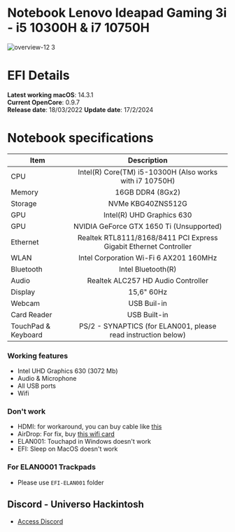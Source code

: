 # Notebook Lenovo Ideapad Gaming 3i - i5 10300H & i7 10750H

![overview-12 3](https://user-images.githubusercontent.com/23700365/158817960-413b6870-4d0e-4eef-b941-272ab61cd9ae.png)

# EFI Details
**Latest working macOS**: 14.3.1
<br>
**Current OpenCore**: 0.9.7
<br>
**Release date**: 18/03/2022
**Update date**: 17/2/2024

# Notebook specifications
|Item|Description|
|-|:-------:|
|CPU|Intel(R) Core(TM) i5-10300H (Also works with i7 10750H)|
|Memory|16GB DDR4 (8Gx2)|
|Storage|NVMe KBG40ZNS512G|
|GPU|Intel(R) UHD Graphics 630|
|GPU|NVIDIA GeForce GTX 1650 Ti (Unsupported)|
|Ethernet|Realtek RTL8111/8168/8411 PCI Express Gigabit Ethernet Controller|
|WLAN|Intel Corporation Wi-Fi 6 AX201 160MHz|
|Bluetooth|Intel Bluetooth(R)|
|Audio|Realtek ALC257 HD Audio Controller|
|Display|15,6" 60Hz|
|Webcam|USB Buil-in|
|Card Reader|USB Built-in|
|TouchPad & Keyboard|PS/2 - SYNAPTICS (for ELAN001, please read instruction below)|

### Working features
- Intel UHD Graphics 630 (3072 Mb)
- Audio & Microphone
- All USB ports
- Wifi

### Don't work
- HDMI: for workaround, you can buy cable like [this](https://nl.aliexpress.com/item/4001044927353.html?aff_fcid=c03b43f4bf144910b639540955d2f3ac-1708199428328-02403-_Aeagzf&tt=CPS_NORMAL&aff_fsk=_Aeagzf&aff_platform=shareComponent-detail&sk=_Aeagzf&aff_trace_key=c03b43f4bf144910b639540955d2f3ac-1708199428328-02403-_Aeagzf&terminal_id=b93c22a374da4c9999f2ee832cd23b85&afSmartRedirect=y)
- AirDrop: For fix, buy [this wifi card](https://nl.aliexpress.com/item/4000632365086.html?aff_fcid=6ff05a217dea45bc8bafa4a15ea10588-1708199352064-09256-_9HGctJ&tt=CPS_NORMAL&aff_fsk=_9HGctJ&aff_platform=shareComponent-detail&sk=_9HGctJ&aff_trace_key=6ff05a217dea45bc8bafa4a15ea10588-1708199352064-09256-_9HGctJ&terminal_id=b93c22a374da4c9999f2ee832cd23b85&afSmartRedirect=y)
- ELAN001: Touchapd in Windows doesn't work
- EFI: Sleep on MacOS doesn't work

### For ELAN0001 Trackpads

- Please use `EFI-ELAN001` folder

## Discord - Universo Hackintosh
- [Access Discord](https://discord.universohackintosh.com.br)
